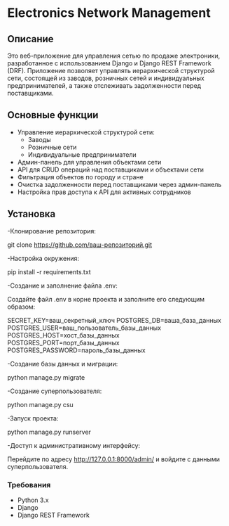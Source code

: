 # Electronics Network Management

## Описание

Это веб-приложение для управления сетью по продаже электроники, разработанное с использованием Django и Django REST Framework (DRF). Приложение позволяет управлять иерархической структурой сети, состоящей из заводов, розничных сетей и индивидуальных предпринимателей, а также отслеживать задолженности перед поставщиками.

## Основные функции

- Управление иерархической структурой сети:
  - Заводы
  - Розничные сети
  - Индивидуальные предприниматели
- Админ-панель для управления объектами сети
- API для CRUD операций над поставщиками и объектами сети
- Фильтрация объектов по городу и стране
- Очистка задолженности перед поставщиками через админ-панель
- Настройка прав доступа к API для активных сотрудников

## Установка
-Клонирование репозитория:

git clone https://github.com/ваш-репозиторий.git

-Настройка окружения:

pip install -r requirements.txt

-Создание и заполнение файла .env:

Создайте файл .env в корне проекта и заполните его следующим образом:

SECRET_KEY=ваш_секретный_ключ
POSTGRES_DB=ваша_база_данных
POSTGRES_USER=ваш_пользователь_базы_данных
POSTGRES_HOST=хост_базы_данных
POSTGRES_PORT=порт_базы_данных
POSTGRES_PASSWORD=пароль_базы_данных

-Создание базы данных и миграции:

python manage.py migrate

-Создание суперпользователя:

python manage.py csu

-Запуск проекта:

python manage.py runserver

-Доступ к административному интерфейсу:

Перейдите по адресу http://127.0.0.1:8000/admin/ и войдите с данными суперпользователя.

### Требования

- Python 3.x
- Django
- Django REST Framework
